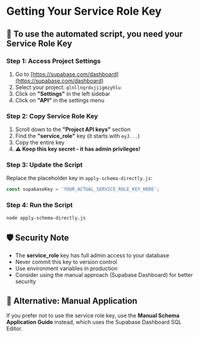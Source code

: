 # Getting Your Service Role Key

## 🔑 To use the automated script, you need your Service Role Key

### **Step 1: Access Project Settings**

1. Go to [https://supabase.com/dashboard](https://supabase.com/dashboard)
2. Select your project: `qlnllnqrdxjiigmzyhlu`
3. Click on **"Settings"** in the left sidebar
4. Click on **"API"** in the settings menu

### **Step 2: Copy Service Role Key**

1. Scroll down to the **"Project API keys"** section
2. Find the **"service_role"** key (it starts with `eyJ...`)
3. Copy the entire key
4. **⚠️ Keep this key secret - it has admin privileges!**

### **Step 3: Update the Script**

Replace the placeholder key in `apply-schema-directly.js`:

```javascript
const supabaseKey = 'YOUR_ACTUAL_SERVICE_ROLE_KEY_HERE';
```

### **Step 4: Run the Script**

```bash
node apply-schema-directly.js
```

## 🛡️ Security Note

- The **service_role** key has full admin access to your database
- Never commit this key to version control
- Use environment variables in production
- Consider using the manual approach (Supabase Dashboard) for better security

## 🎯 Alternative: Manual Application

If you prefer not to use the service role key, use the **Manual Schema Application Guide** instead, which uses the Supabase Dashboard SQL Editor.
